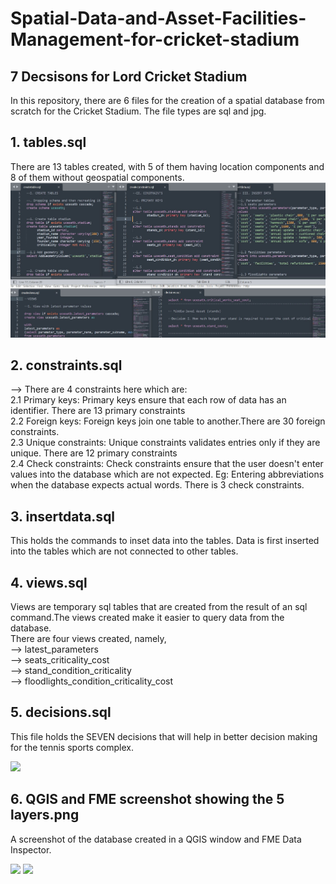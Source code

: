 # Spatial-Data-and-Asset-Facilities-Management-for-cricket-stadium

## 7 Decsisons for Lord Cricket Stadium

In this repository, there are 6 files for the creation of a spatial database from scratch for the Cricket Stadium. The file types are sql and jpg.

## 1. tables.sql
There are 13 tables created, with 5 of them having location components and 8 of them without geospatial components. 
<img src = https://github.com/pratibha1708/Spatial-Data-and-Asset-Facilities-Management-for-cricket-stadium/blob/main/sql.JPG>

## 2. constraints.sql
--> There are 4 constraints here which are: <br> 
    2.1 Primary keys: Primary keys ensure that each row of data has an identifier. There are 13 primary constraints <br>
    2.2 Foreign keys: Foreign keys join one table to another.There are 30 foreign constraints. <br>
    2.3 Unique constraints: Unique constraints validates entries only if they are unique. There are 12 primary constraints <br>
    2.4 Check constraints: Check constraints ensure that the user doesn't enter values into the database which are not expected. Eg: Entering abbreviations when        the database expects actual words. There is 3 check constraints. <br>
     
## 3. insertdata.sql
This holds the commands to inset data into the tables.
Data is first inserted into the tables which are not connected to other tables.

## 4. views.sql
Views are temporary sql tables that are created from the result of an sql command.The views created make it easier to query data from the database. <br>
There are four views created, namely, <br>
--> latest_parameters <br>
--> seats_criticality_cost <br>
--> stand_condition_criticality <br>
--> floodlights_condition_criticality_cost <br>

## 5. decisions.sql
This file holds the SEVEN decisions that will help in better decision making for the tennis sports complex.

<img src = https://github.com/pratibha1708/Spatial-Data-and-Asset-Facilities-Management-for-cricket-stadium/blob/main/decisions_pyramid.jpg>

## 6. QGIS and FME screenshot showing the 5 layers.png
A screenshot of the database created in a QGIS window and FME Data Inspector. 

<img src = https://github.com/pratibha1708/Spatial-Data-and-Asset-Facilities-Management-for-cricket-stadium/blob/main/QGIS.JPG>
<img src = https://github.com/pratibha1708/Spatial-Data-and-Asset-Facilities-Management-for-cricket-stadium/blob/main/stand_stadium.JPG>


